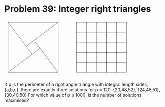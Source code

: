 # Problem 39: Integer right triangles

![graphic](img039.gif)

If p is the perimeter of a right angle triangle with integral length
sides, {a,b,c}, there are exactly three solutions for p = 120.
{20,48,52}, {24,45,51}, {30,40,50} For which value of p ≤ 1000, is the
number of solutions maximised?
